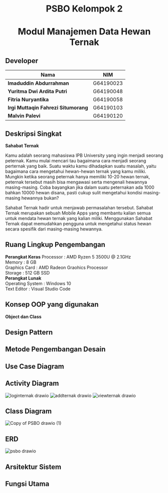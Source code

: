 <h1 align="center"> PSBO Kelompok 2 </h1>
<h1 align="center"> Modul Manajemen Data Hewan Ternak </h1>
    
## Developer
|Nama|NIM|
|--|--|
|**Imaduddin Abdurrahman**|G64190023|
|**Yuritma Dwi Ardita Putri**|G64190048|
|**Fitria Nuryantika**|G64190058|
|**Irgi Muttaqin Fahrezi Situmorang**|G64190103|
|**Malvin Palevi**|G64190120|
    
## Deskripsi Singkat
    
**Sahabat Ternak**
    
Kamu adalah seorang mahasiswa IPB University yang ingin menjadi seorang peternak. Kamu mulai mencari tau bagaimana cara menjadi seorang perternak yang baik. Suatu waktu kamu dihadapkan suatu masalah, yaitu bagaimana cara mengetahui hewan-hewan ternak yang kamu miliki. Mungkin ketika seorang peternak hanya memiliki 10-20 hewan ternak, peternak tersebut masih bisa mengawasi serta mengenali hewannya masing-masing. Coba bayangkan jika dalam suatu peternakan ada 1000 bahkan 10000 hewan disana, pasti cukup sulit mengetahui kondisi masing-masing hewannya bukan?
    
Sahabat Ternak hadir untuk menjawab permasalahan tersebut. Sahabat Ternak merupakan sebuah Mobile Apps yang membantu kalian semua untuk mendata hewan ternak yang kalian miliki. Menggunakan Sahabat Ternak dapat memudahkan pengguna untuk mengetahui status hewan secara spesifik dari masing-masing hewannya.
    
    
## Ruang Lingkup Pengembangan
**Perangkat Keras**
Processor           : AMD Ryzen 5 3500U @ 2.1GHz <br>
Memory              : 8 GB <br>
Graphics Card       : AMD Radeon Graohics Processor <br>
Storage             : 512 GB SSD <br>
**Perangkat Lunak**<br>
Operating System    : Windows 10 <br>
Text Editor		    : Visual Studio Code <br>

## Konsep OOP yang digunakan
**Object dan Class**
## Design Pattern
## Metode Pengembangan Desain

## Use Case Diagram
## Activity Diagram

![loginternak drawio](https://user-images.githubusercontent.com/80470248/173869190-4504c444-c788-428c-8fdc-df47a1c93453.png)
![addternak drawio](https://user-images.githubusercontent.com/80470248/173869323-aff5a80a-2b30-4dbf-a2a3-ddbfcd7383fe.png)
![viewternak drawio](https://user-images.githubusercontent.com/80470248/173868929-c1c10de6-989c-4817-927f-0fd5bf653181.png)

## Class Diagram

![Copy of PSBO drawio (1)](https://user-images.githubusercontent.com/63392797/174344868-5367193c-372f-40c2-8ecc-763aea4a83f7.png)


## ERD

![psbo drawio](https://user-images.githubusercontent.com/55616308/174269793-03852bd8-8b01-4768-82a8-d311243d62ad.png)

## Arsitektur Sistem
## Fungsi Utama

